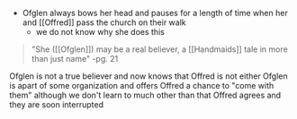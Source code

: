 - Ofglen always bows her head and pauses for a length of time when her and [[Offred]] pass the church on their walk
	- we do not know why she does this

> "She ([[Ofglen]]) may be a real believer, a [[Handmaids]] tale in more than just name" 
> -pg. 21

Ofglen  is not a true believer and now knows that Offred is not either
Ofglen is apart of some organization and offers Offred a chance to "come with them" although we don't learn to much other than that Offred agrees and they are soon interrupted